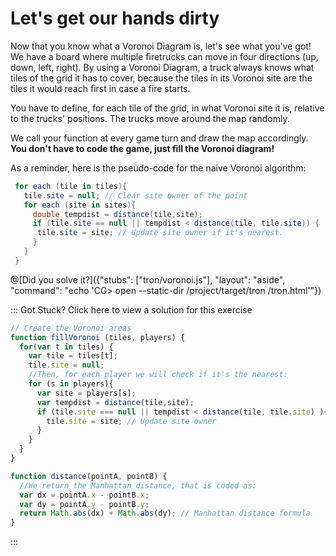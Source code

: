 # Let's get our hands dirty

Now that you know what a Voronoi Diagram is, let's see what you've got! We have a board where multiple firetrucks can move in four directions (up, down, left, right). By using a Voronoi Diagram, a truck always knows what tiles of the grid it has to cover, because the tiles in its Voronoi site are the tiles it would reach first in case a fire starts.

You have to define, for each tile of the grid, in what Voronoi site it is, relative to the trucks' positions. The trucks move around the map randomly.

We call your function at every game turn and draw the map accordingly. **You don't have to code the game, just fill the Voronoi diagram!**

As a reminder, here is the pseudo-code for the naive Voronoi algorithm:

```csharp
 for each (tile in tiles){
   tile.site = null; // Clear site owner of the point
   for each (site in sites){
     double tempdist = distance(tile,site);
     if (tile.site == null || tempdist < distance(tile, tile.site)) {
      tile.site = site; // Update site owner if it's nearest.
     }
   }
 }
```

@[Did you solve it?]({"stubs": ["tron/voronoi.js"], "layout": "aside", "command": "echo 'CG> open --static-dir /project/target/tron /tron.html'"})


::: Got Stuck? Click here to view a solution for this exercise

```javascript
// Create the Voronoi areas
function fillVoronoi (tiles, players) {
  for(var t in tiles) {
    var tile = tiles[t];
    tile.site = null;
	//Then, for each player we will check if it's the nearest:
    for (s in players){
      var site = players[s];
      var tempdist = distance(tile,site);
      if (tile.site === null || tempdist < distance(tile, tile.site) ){
        tile.site = site; // Update site owner
      }
    }
  }
}

function distance(pointA, pointB) {
  //We return the Manhattan distance, that is coded as:
  var dx = pointA.x - pointB.x;
  var dy = pointA.y - pointB.y;
  return Math.abs(dx) + Math.abs(dy); // Manhattan distance formula  
}

```

:::
